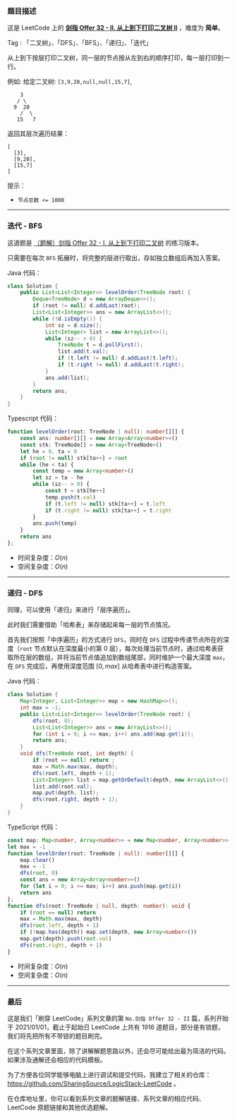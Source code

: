 ### 题目描述

这是 LeetCode 上的 **[剑指 Offer 32 - II. 从上到下打印二叉树 II](https://leetcode.cn/problems/cong-shang-dao-xia-da-yin-er-cha-shu-ii-lcof/solution/by-ac_oier-s9jz/)** ，难度为 **简单**。

Tag : 「二叉树」、「DFS」、「BFS」、「递归」、「迭代」



从上到下按层打印二叉树，同一层的节点按从左到右的顺序打印，每一层打印到一行。

例如:
给定二叉树: `[3,9,20,null,null,15,7]`,
```
    3
   / \
  9  20
    /  \
   15   7
```
返回其层次遍历结果：
```
[
  [3],
  [9,20],
  [15,7]
]
```

提示：
* `节点总数 <= 1000`

---

### 迭代 - BFS

这道题是 [（题解）剑指 Offer 32 - I. 从上到下打印二叉树](https://leetcode.cn/problems/cong-shang-dao-xia-da-yin-er-cha-shu-lcof/solution/by-ac_oier-a9n5/) 的练习版本。

只需要在每次 `BFS` 拓展时，将完整的层进行取出，存如独立数组后再加入答案。

Java 代码：
```java
class Solution {
    public List<List<Integer>> levelOrder(TreeNode root) {
        Deque<TreeNode> d = new ArrayDeque<>();
        if (root != null) d.addLast(root);
        List<List<Integer>> ans = new ArrayList<>();
        while (!d.isEmpty()) {
            int sz = d.size();
            List<Integer> list = new ArrayList<>();
            while (sz-- > 0) {
                TreeNode t = d.pollFirst();
                list.add(t.val);
                if (t.left != null) d.addLast(t.left);
                if (t.right != null) d.addLast(t.right);
            }
            ans.add(list);
        }
        return ans;
    }
}
```
Typescript 代码：
```Typescript
function levelOrder(root: TreeNode | null): number[][] {
    const ans: number[][] = new Array<Array<number>>()
    const stk: TreeNode[] = new Array<TreeNode>()
    let he = 0, ta = 0
    if (root != null) stk[ta++] = root
    while (he < ta) {
        const temp = new Array<number>()
        let sz = ta - he
        while (sz-- > 0) {
            const t = stk[he++]
            temp.push(t.val)
            if (t.left != null) stk[ta++] = t.left
            if (t.right != null) stk[ta++] = t.right
        }
        ans.push(temp)
    }
    return ans
};
```
* 时间复杂度：$O(n)$
* 空间复杂度：$O(n)$

---

### 递归 - DFS

同理，可以使用「递归」来进行「层序遍历」。

此时我们需要借助「哈希表」来存储起来每一层的节点情况。

首先我们按照「中序遍历」的方式进行 `DFS`，同时在 `DFS` 过程中传递节点所在的深度（`root` 节点默认在深度最小的第 $0$ 层），每次处理当前节点时，通过哈希表获取所在层的数组，并将当前节点值追加到数组尾部，同时维护一个最大深度 `max`，在 `DFS` 完成后，再使用深度范围 $[0, max]$ 从哈希表中进行构造答案。

Java 代码：
```java
class Solution {
    Map<Integer, List<Integer>> map = new HashMap<>();
    int max = -1;
    public List<List<Integer>> levelOrder(TreeNode root) {
        dfs(root, 0);
        List<List<Integer>> ans = new ArrayList<>();
        for (int i = 0; i <= max; i++) ans.add(map.get(i));
        return ans;
    }
    void dfs(TreeNode root, int depth) {
        if (root == null) return ;
        max = Math.max(max, depth);
        dfs(root.left, depth + 1);
        List<Integer> list = map.getOrDefault(depth, new ArrayList<>());
        list.add(root.val);
        map.put(depth, list);
        dfs(root.right, depth + 1);
    }
}
```
TypeScript 代码：
```TypeScript
const map: Map<number, Array<number>> = new Map<number, Array<number>>()
let max = -1
function levelOrder(root: TreeNode | null): number[][] {
    map.clear()
    max = -1
    dfs(root, 0)
    const ans = new Array<Array<number>>()
    for (let i = 0; i <= max; i++) ans.push(map.get(i))
    return ans
};
function dfs(root: TreeNode | null, depth: number): void {
    if (root == null) return 
    max = Math.max(max, depth)
    dfs(root.left, depth + 1)
    if (!map.has(depth)) map.set(depth, new Array<number>())
    map.get(depth).push(root.val)
    dfs(root.right, depth + 1)
}
```
* 时间复杂度：$O(n)$
* 空间复杂度：$O(n)$

---

### 最后

这是我们「刷穿 LeetCode」系列文章的第 `No.剑指 Offer 32 - II` 篇，系列开始于 2021/01/01，截止于起始日 LeetCode 上共有 1916 道题目，部分是有锁题，我们将先把所有不带锁的题目刷完。

在这个系列文章里面，除了讲解解题思路以外，还会尽可能给出最为简洁的代码。如果涉及通解还会相应的代码模板。

为了方便各位同学能够电脑上进行调试和提交代码，我建立了相关的仓库：https://github.com/SharingSource/LogicStack-LeetCode 。

在仓库地址里，你可以看到系列文章的题解链接、系列文章的相应代码、LeetCode 原题链接和其他优选题解。

